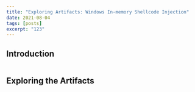 ```yaml
---
title: "Exploring Artifacts: Windows In-memory Shellcode Injection"
date: 2021-08-04
tags: [posts]
excerpt: "123"
---
```

Introduction
---
<img src="{{ site.url }}{{ site.baseurl }}/images/expezr.jpg" alt="">



Exploring the Artifacts
---
